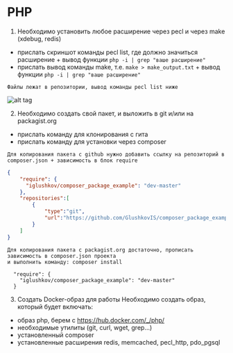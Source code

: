# PHP

1. Необходимо установить любое расширение через pecl и через make (xdebug, redis)
- прислать скриншот команды pecl list, где должно значиться расширение + вывод функции `php -i | grep "ваше расширение"`
- прислать вывод команды make, т.е. `make > make_output.txt` + вывод функции `php -i | grep "ваше расширение"`

```
Файлы лежат в репозитории, вывод команды pecl list ниже
```
![alt tag](https://github.com/otusteamedu/PHP/blob/iglushkov/hm1-3/pecl_list.png)​

2. Необходимо создать свой пакет, и выложить в git и/или на packagist.org
- прислать команду для клонирования с гита
- прислать команду для установки через composer
```
Для копирования пакета с github нужно добавить ссылку на репозиторий в composer.json + зависимость в блок require
```
```json
{
    "require": {
      "iglushkov/composer_package_example": "dev-master"
    },
    "repositories":[
        {
            "type":"git",
            "url":"https://github.com/GlushkovIS/composer_package_example"
        }
    ]
}
```

```
Для копирования пакета с packagist.org достаточно, прописать зависимость в composer.json проекта
и выполнить команду: composer install
```
```
  "require": {
    "iglushkov/composer_package_example": "dev-master"
  }
```
3. Создать Docker-образ для работы
Необходимо создать образ, который будет включать:
- образ php, берем с https://hub.docker.com/_/php/
- необходимые утилиты (git, curl, wget, grep...)
- установленный composer
- установленные расширения redis, memcached, pecl_http, pdo_pgsql
